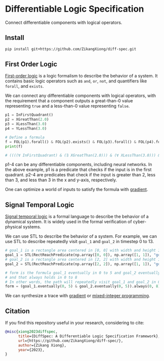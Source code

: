 # Differentiable Logic Specification

Connect differentiable components with logical operators.

## Install

```bash
pip install git+https://github.com/ZikangXiong/diff-spec.git
```

## First Order Logic
[First-order logic](https://en.wikipedia.org/wiki/First-order_logic) is a logic formalism to describe the behavior of a system. It contains basic logic operators such as `and`, `or`, `not`, and quantifiers like `forall`, and `exists`. 

We can connect any differentiable components with logical operators, with the requirement that a component outputs a great-than-0 value representing 
`true` and a less-than-0 value representing `false`. 

```python
p1 = InFirstQuadrant()
p2 = XGreatThan(2.0)
p3 = XLessThan(3.0)
p4 = YLessThan(3.0)

# Define a formula
f = FOL(p1).forall() & FOL(p2).exists() & FOL(p3).forall() & FOL(p4).forall()
print(f)

# ((((∀ InFirstQuadrant) & (∃ XGreatThan(2.0))) & (∀ XLessThan(3.0))) & (∀ YLessThan(3.0)))
```

p1-4 can be any differentiable components, including neural networks. In the above example, p1 is a predicate that checks if the input is in the first quadrant. p2-4 are predicates that check if the input is greater than 2, less than 3, and less than 3 in the x and y-axis, respectively.

One can optimize a world of inputs to satisfy the formula with [gradient](examples/fol/differentiability.py).

## Signal Temporal Logic
[Signal temporal logic](https://people.eecs.berkeley.edu/~sseshia/fmee/lectures/EECS294-98_Spring2014_STL_Lecture.pdf) is a formal language to describe the behavior of a dynamical system. It is widely used in the formal verification of cyber-physical systems. 

We can use STL to describe the behavior of a system. For example, we can use STL to describe repeatedly visit `goal_1` and `goal_2` in timestep 0 to 13.

```python
# goal_1 is a rectangle area centered in [0, 0] with width and height 1
goal_1 = STL(RectReachPredicate(np.array([0, 0]), np.array([1, 1]), "goal_1"))
# goal_2 is a rectangle area centered in [2, 2] with width and height 1
goal_2 = STL(RectReachPredicate(np.array([2, 2]), np.array([1, 1]), "goal_2"))

# form is the formula goal_1 eventually in 0 to 5 and goal_2 eventually in 0 to 5
# and that always holds in 0 to 8
# In other words, the path will repeatedly visit goal_1 and goal_2 in 0 to 13
form = (goal_1.eventually(0, 5) & goal_2.eventually(0, 5)).always(0, 8)
```

We can synthesize a trace with [gradient](examples/stl/differentiability.py) or [mixed-integer programming](examples/stl/solver.py).

<!-- ## Probability Temporal Logic (Ongoing)
Probability temporal logic is an ongoing work integrating probability and random variables into temporal logic. It is useful in robot planning and control, reinforcement learning, and formal verification. -->

## Citation
If you find this repository useful in your research, considering to cite:
```bibtex
@misc{xiong2023diffspec,
      title={DiffSpec: A Differentiable Logic Specification Framework},
      url={https://github.com/ZikangXiong/diff-spec/},
      author={Zikang Xiong},
      year={2023},
}
```
